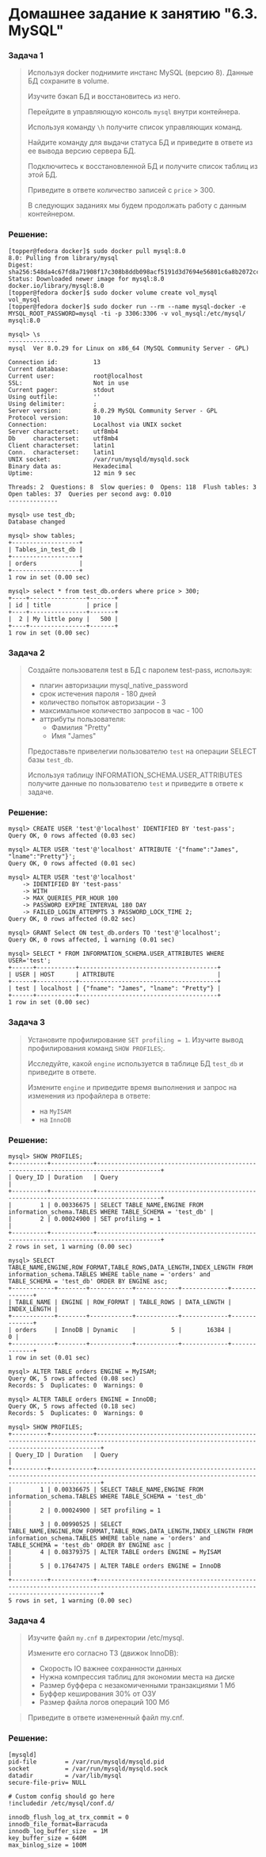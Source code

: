 # Домашнее задание к занятию "6.3. MySQL"

### Задача 1
> Используя docker поднимите инстанс MySQL (версию 8). Данные БД сохраните в volume.
> 
> Изучите бэкап БД и восстановитесь из него.
> 
> Перейдите в управляющую консоль ```mysql``` внутри контейнера.
> 
> Используя команду ```\h``` получите список управляющих команд.
> 
> Найдите команду для выдачи статуса БД и приведите в ответе из ее вывода версию сервера БД.
> 
> Подключитесь к восстановленной БД и получите список таблиц из этой БД.
> 
> Приведите в ответе количество записей с ```price``` > 300.
> 
> В следующих заданиях мы будем продолжать работу с данным контейнером.
### Решение:
```
[topper@fedora docker]$ sudo docker pull mysql:8.0
8.0: Pulling from library/mysql
Digest: sha256:548da4c67fd8a71908f17c308b8ddb098acf5191d3d7694e56801c6a8b2072cc
Status: Downloaded newer image for mysql:8.0
docker.io/library/mysql:8.0
[topper@fedora docker]$ sudo docker volume create vol_mysql
vol_mysql
[topper@fedora docker]$ sudo docker run --rm --name mysql-docker -e MYSQL_ROOT_PASSWORD=mysql -ti -p 3306:3306 -v vol_mysql:/etc/mysql/ mysql:8.0
```
```
mysql> \s
--------------
mysql  Ver 8.0.29 for Linux on x86_64 (MySQL Community Server - GPL)

Connection id:          13
Current database:
Current user:           root@localhost
SSL:                    Not in use
Current pager:          stdout
Using outfile:          ''
Using delimiter:        ;
Server version:         8.0.29 MySQL Community Server - GPL
Protocol version:       10
Connection:             Localhost via UNIX socket
Server characterset:    utf8mb4
Db     characterset:    utf8mb4
Client characterset:    latin1
Conn.  characterset:    latin1
UNIX socket:            /var/run/mysqld/mysqld.sock
Binary data as:         Hexadecimal
Uptime:                 12 min 9 sec

Threads: 2  Questions: 8  Slow queries: 0  Opens: 118  Flush tables: 3  Open tables: 37  Queries per second avg: 0.010
--------------
```
```
mysql> use test_db;
Database changed
```
```
mysql> show tables;
+-------------------+
| Tables_in_test_db |
+-------------------+
| orders            |
+-------------------+
1 row in set (0.00 sec)
```
```
mysql> select * from test_db.orders where price > 300;
+----+----------------+-------+
| id | title          | price |
+----+----------------+-------+
|  2 | My little pony |   500 |
+----+----------------+-------+
1 row in set (0.00 sec)
```

### Задача 2
> Создайте пользователя test в БД c паролем test-pass, используя:
> 
> * плагин авторизации mysql_native_password
> * срок истечения пароля - 180 дней
> * количество попыток авторизации - 3
> * максимальное количество запросов в час - 100
> * аттрибуты пользователя:
>    * Фамилия "Pretty"
>    * Имя "James"
>    
> Предоставьте привелегии пользователю ```test``` на операции SELECT базы ```test_db```.
> 
> Используя таблицу INFORMATION_SCHEMA.USER_ATTRIBUTES получите данные по пользователю ```test``` и приведите в ответе к задаче.
### Решение:
```
mysql> CREATE USER 'test'@'localhost' IDENTIFIED BY 'test-pass';
Query OK, 0 rows affected (0.03 sec)

mysql> ALTER USER 'test'@'localhost' ATTRIBUTE '{"fname":"James", "lname":"Pretty"}';
Query OK, 0 rows affected (0.01 sec)

mysql> ALTER USER 'test'@'localhost' 
    -> IDENTIFIED BY 'test-pass' 
    -> WITH
    -> MAX_QUERIES_PER_HOUR 100
    -> PASSWORD EXPIRE INTERVAL 180 DAY
    -> FAILED_LOGIN_ATTEMPTS 3 PASSWORD_LOCK_TIME 2;
Query OK, 0 rows affected (0.02 sec)

mysql> GRANT Select ON test_db.orders TO 'test'@'localhost';
Query OK, 0 rows affected, 1 warning (0.01 sec)
```
```
mysql> SELECT * FROM INFORMATION_SCHEMA.USER_ATTRIBUTES WHERE USER='test';
+------+-----------+---------------------------------------+
| USER | HOST      | ATTRIBUTE                             |
+------+-----------+---------------------------------------+
| test | localhost | {"fname": "James", "lname": "Pretty"} |
+------+-----------+---------------------------------------+
1 row in set (0.00 sec)
```

### Задача 3
> Установите профилирование ```SET profiling = 1```. Изучите вывод профилирования команд ```SHOW PROFILES```;.
> 
> Исследуйте, какой ```engine``` используется в таблице БД ```test_db``` и приведите в ответе.
> 
> Измените ```engine``` и приведите время выполнения и запрос на изменения из профайлера в ответе:
> 
> * на ```MyISAM```
> * на ```InnoDB```
### Решение:
```
mysql> SHOW PROFILES;
+----------+------------+----------------------------------------------------------------------------------------+
| Query_ID | Duration   | Query                                                                                  |
+----------+------------+----------------------------------------------------------------------------------------+
|        1 | 0.00336675 | SELECT TABLE_NAME,ENGINE FROM information_schema.TABLES WHERE TABLE_SCHEMA = 'test_db' |
|        2 | 0.00024900 | SET profiling = 1                                                                      |
+----------+------------+----------------------------------------------------------------------------------------+
2 rows in set, 1 warning (0.00 sec)
```
```
mysql> SELECT TABLE_NAME,ENGINE,ROW_FORMAT,TABLE_ROWS,DATA_LENGTH,INDEX_LENGTH FROM information_schema.TABLES WHERE table_name = 'orders' and  TABLE_SCHEMA = 'test_db' ORDER BY ENGINE asc;
+------------+--------+------------+------------+-------------+--------------+
| TABLE_NAME | ENGINE | ROW_FORMAT | TABLE_ROWS | DATA_LENGTH | INDEX_LENGTH |
+------------+--------+------------+------------+-------------+--------------+
| orders     | InnoDB | Dynamic    |          5 |       16384 |            0 |
+------------+--------+------------+------------+-------------+--------------+
1 row in set (0.01 sec)
```
```
mysql> ALTER TABLE orders ENGINE = MyISAM;
Query OK, 5 rows affected (0.08 sec)
Records: 5  Duplicates: 0  Warnings: 0

mysql> ALTER TABLE orders ENGINE = InnoDB;
Query OK, 5 rows affected (0.18 sec)
Records: 5  Duplicates: 0  Warnings: 0
```
```
mysql> SHOW PROFILES;
+----------+------------+---------------------------------------------------------------------------------------------------------------------------------------------+
| Query_ID | Duration   | Query                                                                                                                                       |
+----------+------------+---------------------------------------------------------------------------------------------------------------------------------------------+
|        1 | 0.00336675 | SELECT TABLE_NAME,ENGINE FROM information_schema.TABLES WHERE TABLE_SCHEMA = 'test_db'                                                      |
|        2 | 0.00024900 | SET profiling = 1                                                                                                                           |
|        3 | 0.00990525 | SELECT TABLE_NAME,ENGINE,ROW_FORMAT,TABLE_ROWS,DATA_LENGTH,INDEX_LENGTH FROM information_schema.TABLES WHERE table_name = 'orders' and                                                                                                                                TABLE_SCHEMA = 'test_db' ORDER BY ENGINE asc |
|        4 | 0.08379375 | ALTER TABLE orders ENGINE = MyISAM                                                                                                          |
|        5 | 0.17647475 | ALTER TABLE orders ENGINE = InnoDB                                                                                                          |
+----------+------------+---------------------------------------------------------------------------------------------------------------------------------------------+
5 rows in set, 1 warning (0.00 sec)
```
### Задача 4
> Изучите файл ```my.cnf``` в директории /etc/mysql.
> 
> Измените его согласно ТЗ (движок InnoDB):
> 
> * Скорость IO важнее сохранности данных
> * Нужна компрессия таблиц для экономии места на диске
> * Размер буффера с незакомиченными транзакциями 1 Мб
> * Буффер кеширования 30% от ОЗУ
> * Размер файла логов операций 100 Мб

> Приведите в ответе измененный файл my.cnf.
### Решение:
```
[mysqld]
pid-file        = /var/run/mysqld/mysqld.pid
socket          = /var/run/mysqld/mysqld.sock
datadir         = /var/lib/mysql
secure-file-priv= NULL

# Custom config should go here
!includedir /etc/mysql/conf.d/

innodb_flush_log_at_trx_commit = 0
innodb_file_format=Barracuda
innodb_log_buffer_size  = 1M
key_buffer_size = 640М
max_binlog_size = 100M
```
